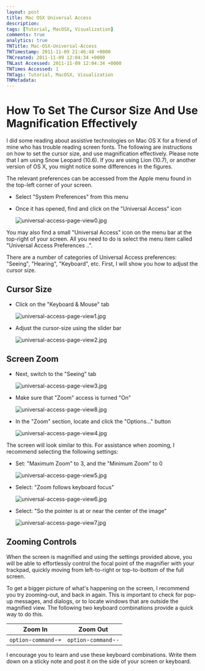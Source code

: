```yaml
---
layout: post
title: Mac OSX Universal Access
description: 
tags: [Tutorial, MacOSX, Visualization]
comments: true
analytics: true
TNTitle: Mac-OSX-Universal-Access
TNTimestamp: 2011-11-09 21:46:48 +0000
TNCreated: 2011-11-09 12:04:34 +0000
TNLast Accessed: 2011-11-09 12:04:34 +0000
TNTimes Accessed: 1
TNTags: Tutorial, MacOSX, Visualization
TNMetadata:
---
```



[universal-access-page-view0.jpg]: universal-access-page-view0.jpg "Figure 1"
[universal-access-page-view1.jpg]: universal-access-page-view1.jpg "Figure 2"
[universal-access-page-view2.jpg]: universal-access-page-view2.jpg "Figure 3"
[universal-access-page-view3.jpg]: universal-access-page-view3.jpg "Figure 4"
[universal-access-page-view8.jpg]: universal-access-page-view8.jpg "Figure 5"
[universal-access-page-view4.jpg]: universal-access-page-view4.jpg "Figure 6"
[universal-access-page-view5.jpg]: universal-access-page-view5.jpg "Figure 7"
[universal-access-page-view6.jpg]: universal-access-page-view6.jpg "Figure 8"
[universal-access-page-view7.jpg]: universal-access-page-view7.jpg "Figure 9"


# How To Set The Cursor Size And Use Magnification Effectively

I did some reading about assistive technologies on Mac OS X for a friend of mine who has trouble reading screen fonts.  The following are instructions on how to set the cursor size, and use magnification effectively.  Please note that I am using Snow Leopard (10.6).  If you are using Lion (10.7), or another version of OS X, you might notice some differences in the figures.

The relevant preferences can be accessed from the Apple menu found in the top-left corner of your screen.

 * Select "System Preferences" from this menu
 * Once it has opened, find and click on the "Universal Access" icon

   ![universal-access-page-view0.jpg][]

You may also find a small "Universal Access" icon on the menu bar at the top-right of your screen.  All you need to do is select the menu item called "Universal Access Preferences ..".

There are a number of categories of Universal Access preferences: "Seeing", "Hearing", "Keyboard", etc.  First, I will show you how to adjust the cursor size.

## Cursor Size

 * Click on the "Keyboard & Mouse" tab

   ![universal-access-page-view1.jpg][]

 * Adjust the cursor-size using the slider bar

   ![universal-access-page-view2.jpg][]

## Screen Zoom

 * Next, switch to the "Seeing" tab

   ![universal-access-page-view3.jpg][]

 * Make sure that "Zoom" access is turned "On"

   ![universal-access-page-view8.jpg][]

 * In the "Zoom" section, locate and click the "Options..." button

   ![universal-access-page-view4.jpg][]

The screen will look similar to this.  For assistance when zooming, I recommend selecting the following settings:

 * Set: "Maximum Zoom" to 3, and the "Minimum Zoom" to 0

   ![universal-access-page-view5.jpg][]

 * Select: "Zoom follows keyboard focus"

   ![universal-access-page-view6.jpg][]

 * Select: "So the pointer is at or near the center of the image"

   ![universal-access-page-view7.jpg][]

## Zooming Controls

When the screen is magnified and using the settings provided above, you will be able to effortlessly control the focal point of the magnifier with your trackpad, quickly moving from left-to-right or top-to-bottom of the full screen. 

To get a bigger picture of what's happening on the screen, I recommend you try zooming-out, and back in again.  This is important to check for pop-up messages, and dialogs, or to locate windows that are outside the magnified view.  The following two keyboard combinations provide a quick way to do this.

| Zoom In                | Zoom Out               |
|------------------------|------------------------|
| `option`-`command`-`=` | `option`-`command`-`-` |

I encourage you to learn and use these keyboard combinations.  Write them down on a sticky note and post it on the side of your screen or keyboard.




